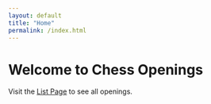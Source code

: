 ```yaml
---
layout: default
title: "Home"
permalink: /index.html
---
```

# Welcome to Chess Openings

Visit the [List Page](/list.html) to see all openings.